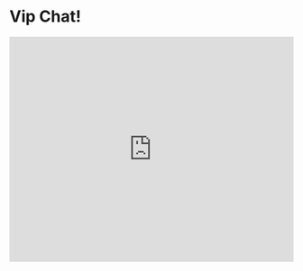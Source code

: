# Vip Chat!

<iframe src="https://tlk.io/simatalkvip" width="100%" height="400" frameborder="0" scrolling="no"></iframe>
